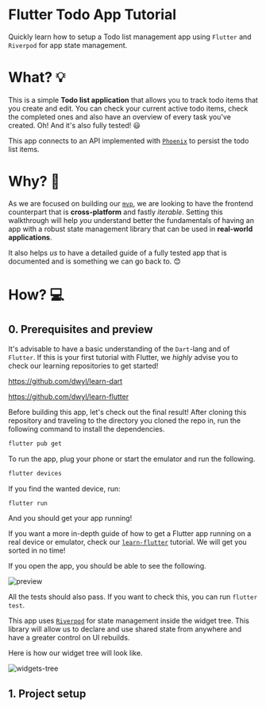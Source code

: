# Flutter Todo App Tutorial

Quickly learn how to setup
a Todo list management app
using `Flutter` and `Riverpod`
for app state management.

# What? 💡

This is a simple **Todo list application**
that allows you to track todo items that you
create and edit. 
You can check your current active todo items,
check the completed ones and
also have an overview of every task you've created.
Oh! And it's also fully tested! 😃

This app connects to an API 
implemented with [`Phoenix`](https://github.com/dwyl/learn-phoenix-framework)
to persist the todo list items.

# Why? 🤷

As we are focused on building our [`mvp`](https://github.com/dwyl/mvp),
we are looking to have the frontend counterpart
that is **cross-platform** and fastly *iterable*.
Setting this walkthrough will help *you*
understand better the fundamentals of having
an app with a robust state management library 
that can be used in **real-world applications**.

It also helps *us* to have a detailed guide
of a fully tested app that is documented 
and is something we can go back to. 😊

# How? 💻

## 0. Prerequisites and preview

It's advisable to have a basic understanding
of the `Dart`-lang and of `Flutter`. 
If this is your first tutorial with Flutter,
we *highly* advise you to check our
learning repositories to get started!

https://github.com/dwyl/learn-dart

https://github.com/dwyl/learn-flutter


Before building this app,
let's check out the final result!
After cloning this repository 
and traveling to the directory you cloned the repo in,
run the following command to install the dependencies.

```sh
flutter pub get
```

To run the app, plug your phone 
or start the emulator and run the following.

```sh
flutter devices
```

If you find the wanted device, run:

```sh
flutter run
```

And you should get your app running!

If you want a more in-depth guide 
of how to get a Flutter app running
on a real device or emulator,
check our [`learn-flutter`](https://github.com/dwyl/learn-flutter)
tutorial. 
We will get you sorted in no time!

If you open the app, 
you should be able to see the following.

![preview](https://user-images.githubusercontent.com/17494745/205381031-2f11e74a-34d2-45de-bc32-bbb9d4bf9401.gif)


All the tests should also pass.
If you want to check this,
you can run `flutter test`.

This app uses [`Riverpod`](https://riverpod.dev/)
for state management inside the widget tree.
This library will allow us to declare 
and use shared state from anywhere 
and have a greater control on 
UI rebuilds.


Here is how our widget tree
will look like. 

![widgets-tree](https://user-images.githubusercontent.com/6057298/93343977-03d72380-f829-11ea-8c4b-dc964c591e97.png)

## 1. Project setup


